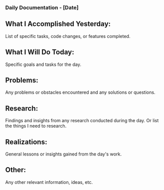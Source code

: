 ### Daily Documentation - [Date]

## What I Accomplished Yesterday:
List of specific tasks, code changes, or features completed.
## What I Will Do Today:
Specific goals and tasks for the day.
## Problems:
Any problems or obstacles encountered and any solutions or questions.
## Research:
Findings and insights from any research conducted during the day. Or list the things I need to research.
## Realizations:
General lessons or insights gained from the day's work.
## Other:
Any other relevant information, ideas, etc.
